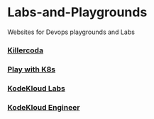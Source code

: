 # Labs-and-Playgrounds
Websites for Devops playgrounds and Labs

### [Killercoda](https://killercoda.com/playgrounds/scenario/kubernetes)
### [Play with K8s](https://labs.play-with-k8s.com)
### [KodeKloud Labs](https://kodekloud.com/free-labs)
### [KodeKloud Engineer](https://engineer.kodekloud.com/practice)
